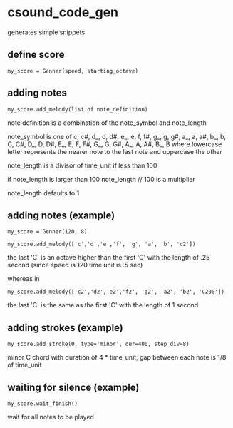 # csound_code_gen
generates simple snippets

## define score

`my_score = Genner(speed, starting_octave)`

## adding notes

`my_score.add_melody(list of note_definition)`

note definition is a combination of the note_symbol and note_length

note_symbol is one of c, c#, d_, d, d#, e_, e, f, f#, g_, g, g#, a_, a, a#, b_, b, C, C#, D_, D, D#, E_, E, F, F#, G_, G, G#, A_, A, A#, B_, B where lowercase letter represents the nearer note to the last note and uppercase the other

note_length is a divisor of time_unit if less than 100

if note_length is larger than 100 note_length // 100 is a multiplier

note_length defaults to 1

## adding notes (example)
`my_score = Genner(120, 8)`

`my_score.add_melody(['c','d','e','f', 'g', 'a', 'b', 'c2'])`

the last 'C' is an octave higher than the first 'C' with the length of .25 second (since speed is 120 time unit is .5 sec)

whereas in

`my_score.add_melody(['c2','d2','e2','f2', 'g2', 'a2', 'b2', 'C200'])`

the last 'C' is the same as the first 'C' with the length of 1 second

## adding strokes (example)
`my_score.add_stroke(0, type='minor', dur=400, step_div=8)`

minor C chord with duration of 4 * time_unit; gap between each note is 1/8 of time_unit

## waiting for silence (example)

`my_score.wait_finish()`

wait for all notes to be played